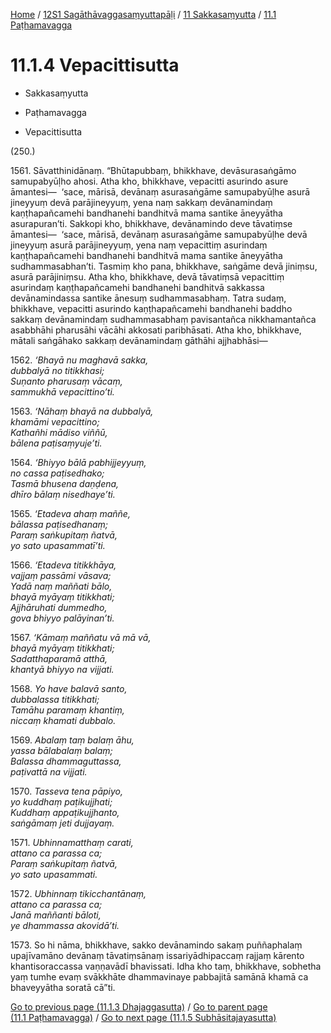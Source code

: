 
[Home](/) / [12S1 Sagāthāvaggasaṃyuttapāḷi](../...md) / [11 Sakkasaṃyutta](...md) / [11.1 Paṭhamavagga](../12S1/11/11.1.md)

# 11.1.4 Vepacittisutta

* Sakkasaṃyutta

* Paṭhamavagga

* Vepacittisutta

(250.)

1561\. Sāvatthinidānaṃ. “Bhūtapubbaṃ, bhikkhave, devāsurasaṅgāmo samupabyūḷho ahosi. Atha kho, bhikkhave, vepacitti asurindo asure āmantesi—  ‘sace, mārisā, devānaṃ asurasaṅgāme samupabyūḷhe asurā jineyyuṃ devā parājineyyuṃ, yena naṃ sakkaṃ devānamindaṃ kaṇṭhapañcamehi bandhanehi bandhitvā mama santike āneyyātha asurapuran’ti. Sakkopi kho, bhikkhave, devānamindo deve tāvatiṃse āmantesi—  ‘sace, mārisā, devānaṃ asurasaṅgāme samupabyūḷhe devā jineyyuṃ asurā parājineyyuṃ, yena naṃ vepacittiṃ asurindaṃ kaṇṭhapañcamehi bandhanehi bandhitvā mama santike āneyyātha sudhammasabhan’ti. Tasmiṃ kho pana, bhikkhave, saṅgāme devā jiniṃsu, asurā parājiniṃsu. Atha kho, bhikkhave, devā tāvatiṃsā vepacittiṃ asurindaṃ kaṇṭhapañcamehi bandhanehi bandhitvā sakkassa devānamindassa santike ānesuṃ sudhammasabhaṃ. Tatra sudaṃ, bhikkhave, vepacitti asurindo kaṇṭhapañcamehi bandhanehi baddho sakkaṃ devānamindaṃ sudhammasabhaṃ pavisantañca nikkhamantañca asabbhāhi pharusāhi vācāhi akkosati paribhāsati. Atha kho, bhikkhave, mātali saṅgāhako sakkaṃ devānamindaṃ gāthāhi ajjhabhāsi—

1562\. _‘Bhayā nu maghavā sakka,_  
_dubbalyā no titikkhasi;_  
_Suṇanto pharusaṃ vācaṃ,_  
_sammukhā vepacittino’ti._  


1563\. _‘Nāhaṃ bhayā na dubbalyā,_  
_khamāmi vepacittino;_  
_Kathañhi mādiso viññū,_  
_bālena paṭisaṃyuje’ti._  


1564\. _‘Bhiyyo bālā pabhijjeyyuṃ,_  
_no cassa paṭisedhako;_  
_Tasmā bhusena daṇḍena,_  
_dhīro bālaṃ nisedhaye’ti._  


1565\. _‘Etadeva ahaṃ maññe,_  
_bālassa paṭisedhanaṃ;_  
_Paraṃ saṅkupitaṃ ñatvā,_  
_yo sato upasammatī’ti._  


1566\. _‘Etadeva titikkhāya,_  
_vajjaṃ passāmi vāsava;_  
_Yadā naṃ maññati bālo,_  
_bhayā myāyaṃ titikkhati;_  
_Ajjhāruhati dummedho,_  
_gova bhiyyo palāyinan’ti._  


1567\. _‘Kāmaṃ maññatu vā mā vā,_  
_bhayā myāyaṃ titikkhati;_  
_Sadatthaparamā atthā,_  
_khantyā bhiyyo na vijjati._  


1568\. _Yo have balavā santo,_  
_dubbalassa titikkhati;_  
_Tamāhu paramaṃ khantiṃ,_  
_niccaṃ khamati dubbalo._  


1569\. _Abalaṃ taṃ balaṃ āhu,_  
_yassa bālabalaṃ balaṃ;_  
_Balassa dhammaguttassa,_  
_paṭivattā na vijjati._  


1570\. _Tasseva tena pāpiyo,_  
_yo kuddhaṃ paṭikujjhati;_  
_Kuddhaṃ appaṭikujjhanto,_  
_saṅgāmaṃ jeti dujjayaṃ._  


1571\. _Ubhinnamatthaṃ carati,_  
_attano ca parassa ca;_  
_Paraṃ saṅkupitaṃ ñatvā,_  
_yo sato upasammati._  


1572\. _Ubhinnaṃ tikicchantānaṃ,_  
_attano ca parassa ca;_  
_Janā maññanti bāloti,_  
_ye dhammassa akovidā’ti._  


1573\. So hi nāma, bhikkhave, sakko devānamindo sakaṃ puññaphalaṃ upajīvamāno devānaṃ tāvatiṃsānaṃ issariyādhipaccaṃ rajjaṃ kārento khantisoraccassa vaṇṇavādī bhavissati. Idha kho taṃ, bhikkhave, sobhetha yaṃ tumhe evaṃ svākkhāte dhammavinaye pabbajitā samānā khamā ca bhaveyyātha soratā cā”ti.

[Go to previous page (11.1.3 Dhajaggasutta)](11.1.3.md) / [Go to parent page (11.1 Paṭhamavagga)](../12S1/11/11.1.md) / [Go to next page (11.1.5 Subhāsitajayasutta)](11.1.5.md)



